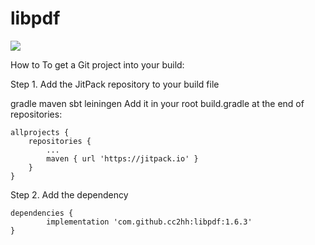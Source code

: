 # libpdf

[![](https://jitpack.io/v/cc2hh/libpdf.svg)](https://jitpack.io/#cc2hh/libpdf)


How to
To get a Git project into your build:

Step 1. Add the JitPack repository to your build file

gradle
maven
sbt
leiningen
Add it in your root build.gradle at the end of repositories:

	allprojects {
		repositories {
			...
			maven { url 'https://jitpack.io' }
		}
	}
Step 2. Add the dependency

	dependencies {
	        implementation 'com.github.cc2hh:libpdf:1.6.3'
	}
